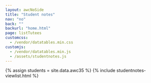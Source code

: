 ```yaml
---
layout: awcNoSide
title: "Student notes"
nav: "no"
back: ""
backurl: "home.html"
page: listTutees
customcss:
  - /vendor/datatables.min.css
customjs:
  - /vendor/datatables.min.js
  - /assets/studentnotes.js
---
```


{% assign students = site.data.awc35 %}
{% include studentnotes-viewlist.html %}
